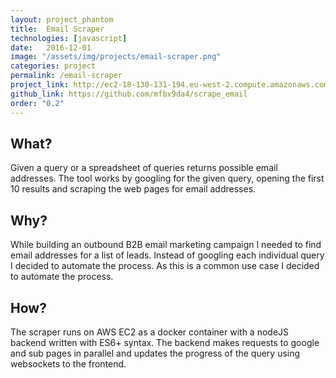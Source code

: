 ```yaml
---
layout: project_phantom
title:  Email Scraper
technologies: [javascript]
date:   2016-12-01
image: "/assets/img/projects/email-scraper.png"
categories: project
permalink: /email-scraper
project_link: http://ec2-18-130-131-194.eu-west-2.compute.amazonaws.com/
github_link: https://github.com/mfbx9da4/scrape_email
order: "0.2"
---
```


## What?
Given a query or a spreadsheet of queries returns possible email addresses. The tool works by googling for the given query, opening the first 10 results and scraping the web pages for email addresses.
## Why?
While building an outbound B2B email marketing campaign I needed to find email addresses for a list of leads. Instead of googling each individual query I decided to automate the process. As this is a common use case I decided to automate the process.
## How?
The scraper runs on AWS EC2 as a docker container with a nodeJS backend written with ES6+ syntax. The backend makes requests to google and sub pages in parallel and updates the progress of the query using websockets to the frontend.
